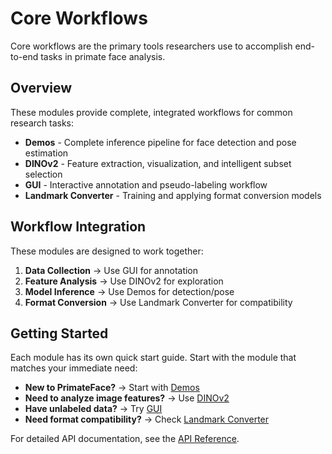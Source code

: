 # Core Workflows

Core workflows are the primary tools researchers use to accomplish end-to-end tasks in primate face analysis.

## Overview

These modules provide complete, integrated workflows for common research tasks:

- **Demos** - Complete inference pipeline for face detection and pose estimation
- **DINOv2** - Feature extraction, visualization, and intelligent subset selection
- **GUI** - Interactive annotation and pseudo-labeling workflow
- **Landmark Converter** - Training and applying format conversion models

## Workflow Integration

These modules are designed to work together:

1. **Data Collection** → Use GUI for annotation
2. **Feature Analysis** → Use DINOv2 for exploration
3. **Model Inference** → Use Demos for detection/pose
4. **Format Conversion** → Use Landmark Converter for compatibility

## Getting Started

Each module has its own quick start guide. Start with the module that matches your immediate need:

- **New to PrimateFace?** → Start with [Demos](demos.md)
- **Need to analyze image features?** → Use [DINOv2](dinov2.md)
- **Have unlabeled data?** → Try [GUI](gui.md)
- **Need format compatibility?** → Check [Landmark Converter](landmark-converter.md)

For detailed API documentation, see the [API Reference](../api/index.md).
